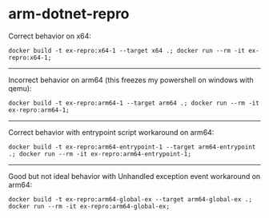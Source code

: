 # arm-dotnet-repro

Correct behavior on x64:

`docker build -t ex-repro:x64-1 --target x64 .; docker run --rm -it ex-repro:x64-1;`

---

Incorrect behavior on arm64 (this freezes my powershell on windows with qemu):

`docker build -t ex-repro:arm64-1 --target arm64 .; docker run --rm -it ex-repro:arm64-1;`

---

Correct behavior with entrypoint script workaround on arm64:

`docker build -t ex-repro:arm64-entrypoint-1 --target arm64-entrypoint .; docker run --rm -it ex-repro:arm64-entrypoint-1;`

---

Good but not ideal behavior with Unhandled exception event workaround on arm64:

`docker build -t ex-repro:arm64-global-ex --target arm64-global-ex .; docker run --rm -it ex-repro:arm64-global-ex;`
